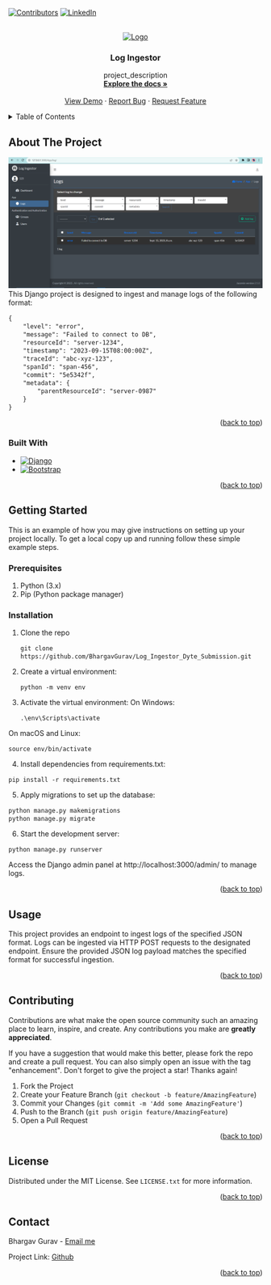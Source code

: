 <!-- Improved compatibility of back to top link: See: https://github.com/othneildrew/Best-README-Template/pull/73 -->
<a name="readme-top"></a>
<!--
*** Thanks for checking out the Best-README-Template. If you have a suggestion
*** that would make this better, please fork the repo and create a pull request
*** or simply open an issue with the tag "enhancement".
*** Don't forget to give the project a star!
*** Thanks again! Now go create something AMAZING! :D
-->



<!-- PROJECT SHIELDS -->
<!--
*** I'm using markdown "reference style" links for readability.
*** Reference links are enclosed in brackets [ ] instead of parentheses ( ).
*** See the bottom of this document for the declaration of the reference variables
*** for contributors-url, forks-url, etc. This is an optional, concise syntax you may use.
*** https://www.markdownguide.org/basic-syntax/#reference-style-links
-->
[![Contributors][contributors-shield]][contributors-url]
[![LinkedIn][linkedin-shield]](https://www.linkedin.com/in/bhargav-gurav-380992224/)



<!-- PROJECT LOGO -->
<br />
<div align="center">
  <a href="https://github.com/BhargavGurav/Log_Ingestor_Dyte_Submission">
    <img src="(https://github.com/BhargavGurav/Log_Ingestor_Dyte_Submission/blob/main/LOG_29710.png)" alt="Logo" width="80" height="80">
  </a>

<h3 align="center">Log Ingestor</h3>

  <p align="center">
    project_description
    <br />
    <a href="https://github.com/BhargavGurav/Log_Ingestor_Dyte_Submission"><strong>Explore the docs »</strong></a>
    <br />
    <br />
    <a href="[https://github.com/github_username/repo_name](https://github.com/BhargavGurav/Log_Ingestor_Dyte_Submission)">View Demo</a>
    ·
    <a href="[https://github.com/github_username/repo_name](https://github.com/BhargavGurav/Log_Ingestor_Dyte_Submission)/issues">Report Bug</a>
    ·
    <a href="[https://github.com/github_username/repo_name](https://github.com/BhargavGurav/Log_Ingestor_Dyte_Submission)/issues">Request Feature</a>
  </p>
</div>



<!-- TABLE OF CONTENTS -->
<details>
  <summary>Table of Contents</summary>
  <ol>
    <li>
      <a href="#about-the-project">About The Project</a>
      <ul>
        <li><a href="#built-with">Built With</a></li>
      </ul>
    </li>
    <li>
      <a href="#getting-started">Getting Started</a>
      <ul>
        <li><a href="#prerequisites">Prerequisites</a></li>
        <li><a href="#installation">Installation</a></li>
      </ul>
    </li>
    <li><a href="#usage">Usage</a></li>
    <li><a href="#roadmap">Roadmap</a></li>
    <li><a href="#contributing">Contributing</a></li>
    <li><a href="#license">License</a></li>
    <li><a href="#contact">Contact</a></li>
    <li><a href="#acknowledgments">Acknowledgments</a></li>
  </ol>
</details>



<!-- ABOUT THE PROJECT -->
## About The Project

![Product Name Screen Shot](https://github.com/BhargavGurav/Log_Ingestor_Dyte_Submission/blob/main/Screenshot%20(252).png)
This Django project is designed to ingest and manage logs of the following format:
```
{
	"level": "error",
	"message": "Failed to connect to DB",
    "resourceId": "server-1234",
	"timestamp": "2023-09-15T08:00:00Z",
	"traceId": "abc-xyz-123",
    "spanId": "span-456",
    "commit": "5e5342f",
    "metadata": {
        "parentResourceId": "server-0987"
    }
}

```
<p align="right">(<a href="#readme-top">back to top</a>)</p>



### Built With

* [![Django][djangoproject.com]](https://www.djangoproject.com/)
* [![Bootstrap][Bootstrap.com]][Bootstrap-url]


<p align="right">(<a href="#readme-top">back to top</a>)</p>



<!-- GETTING STARTED -->
## Getting Started

This is an example of how you may give instructions on setting up your project locally.
To get a local copy up and running follow these simple example steps.

### Prerequisites

1. Python (3.x)
2. Pip (Python package manager)


### Installation

1. Clone the repo
   ```
   git clone https://github.com/BhargavGurav/Log_Ingestor_Dyte_Submission.git
   ```
2. Create a virtual environment:
   ```
   python -m venv env
   ```
3. Activate the virtual environment:
  On Windows:
   ```
   .\env\Scripts\activate
   ```

On macOS and Linux:
```
source env/bin/activate
```

4. Install dependencies from requirements.txt:
```
pip install -r requirements.txt
```

5. Apply migrations to set up the database:
```
python manage.py makemigrations
python manage.py migrate
```

6. Start the development server:
```
python manage.py runserver
```

Access the Django admin panel at http://localhost:3000/admin/ to manage logs.
<p align="right">(<a href="#readme-top">back to top</a>)</p>



<!-- USAGE EXAMPLES -->
## Usage

This project provides an endpoint to ingest logs of the specified JSON format. Logs can be ingested via HTTP POST requests to the designated endpoint. Ensure the provided JSON log payload matches the specified format for successful ingestion.


<p align="right">(<a href="#readme-top">back to top</a>)</p>



<!-- CONTRIBUTING -->
## Contributing

Contributions are what make the open source community such an amazing place to learn, inspire, and create. Any contributions you make are **greatly appreciated**.

If you have a suggestion that would make this better, please fork the repo and create a pull request. You can also simply open an issue with the tag "enhancement".
Don't forget to give the project a star! Thanks again!

1. Fork the Project
2. Create your Feature Branch (`git checkout -b feature/AmazingFeature`)
3. Commit your Changes (`git commit -m 'Add some AmazingFeature'`)
4. Push to the Branch (`git push origin feature/AmazingFeature`)
5. Open a Pull Request

<p align="right">(<a href="#readme-top">back to top</a>)</p>



<!-- LICENSE -->
## License

Distributed under the MIT License. See `LICENSE.txt` for more information.

<p align="right">(<a href="#readme-top">back to top</a>)</p>



<!-- CONTACT -->
## Contact

Bhargav Gurav - [Email me](guravbhargav09@gmail.com)

Project Link: [Github](https://github.com/BhargavGurav/Log_Ingestor_Dyte_Submission)

<p align="right">(<a href="#readme-top">back to top</a>)</p>




<!-- MARKDOWN LINKS & IMAGES -->
<!-- https://www.markdownguide.org/basic-syntax/#reference-style-links -->
[contributors-shield]: https://img.shields.io/github/contributors/BhargavGurav/Log_Ingestor_Dyte_Submission.svg?style=for-the-badge
[contributors-url]: https://github.com/BhargavGurav

[linkedin-shield]: https://img.shields.io/badge/-LinkedIn-black.svg?style=for-the-badge&logo=linkedin&colorB=555
[linkedin-url]: https://linkedin.com/in/linkedin_username


[Bootstrap.com]: https://img.shields.io/badge/Bootstrap-563D7C?style=for-the-badge&logo=bootstrap&logoColor=white
[Bootstrap-url]: https://getbootstrap.com
[djangoproject.com]: https://img.shields.io/badge/Django-1d3b0c?style=for-the-badge&logo=django&logoColor=white
[Django-url]: https://www.djangoproject.com/
